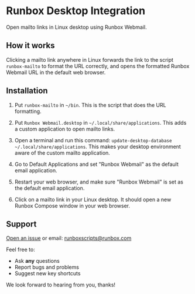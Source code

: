 # Runbox Desktop Integration

Open mailto links in Linux desktop using Runbox Webmail.

## How it works

Clicking a mailto link anywhere in Linux forwards the link to the script `runbox-mailto` to format the URL correctly, and opens the formatted Runbox Webmail URL in the default web browser.

## Installation

1. Put `runbox-mailto` in `~/bin`. This is the script that does the URL formatting.

2. Put `Runbox Webmail.desktop` in `~/.local/share/applications`. This adds a custom application to open mailto links.

3. Open a terminal and run this command: `update-desktop-database ~/.local/share/applications`. This makes your desktop environment aware of the custom mailto application.

4. Go to Default Applications and set "Runbox Webmail" as the default email application.

5. Restart your web browser, and make sure "Runbox Webmail" is set as the default email application.

6. Click on a mailto link in your Linux desktop. It should open a new Runbox Compose window in your web browser.

## Support

[Open an issue](https://github.com/RunboxScripts/RunboxWebmail/issues) or email: runboxscripts@runbox.com

Feel free to:

* Ask **any** questions
* Report bugs and problems
* Suggest new key shortcuts

We look forward to hearing from you, thanks!
